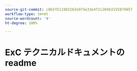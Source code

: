 ```yaml
---
source-git-commit: c0b5fb11983163a974e33e4f2c204b3155879857
workflow-type: tm+mt
source-wordcount: '4'
ht-degree: 100%

---
```


# ExC テクニカルドキュメントの readme
